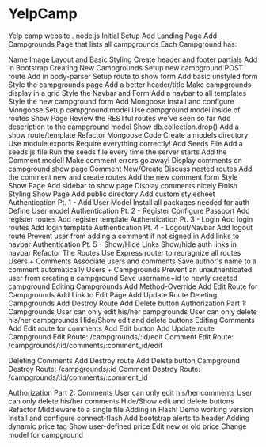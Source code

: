 # YelpCamp
Yelp camp website . node.js 
Initial Setup
Add Landing Page
Add Campgrounds Page that lists all campgrounds
Each Campground has:

Name
Image
Layout and Basic Styling
Create header and footer partials
Add in Bootstrap
Creating New Campgrounds
Setup new campground POST route
Add in body-parser
Setup route to show form
Add basic unstyled form
Style the campgrounds page
Add a better header/title
Make campgrounds display in a grid
Style the Navbar and Form
Add a navbar to all templates
Style the new campground form
Add Mongoose
Install and configure Mongoose
Setup campground model
Use campground model inside of routes
Show Page
Review the RESTful routes we've seen so far
Add description to the campground model
Show db.collection.drop()
Add a show route/template
Refactor Mongoose Code
Create a models directory
Use module.exports
Require everything correctly!
Add Seeds File
Add a seeds.js file
Run the seeds file every time the server starts
Add the Comment model!
Make comment errors go away!
Display comments on campground show page
Comment New/Create
Discuss nested routes
Add the comment new and create routes
Add the new comment form
Style Show Page
Add sidebar to show page
Display comments nicely
Finish Styling Show Page
Add public directory
Add custom stylesheet
Authentication Pt. 1 - Add User Model
Install all packages needed for auth
Define User model
Authentication Pt. 2 - Register
Configure Passport
Add register routes
Add register template
Authentication Pt. 3 - Login
Add login routes
Add login template
Authentication Pt. 4 - Logout/Navbar
Add logout route
Prevent user from adding a comment if not signed in
Add links to navbar
Authentication Pt. 5 - Show/Hide Links
Show/hide auth links in navbar
Refactor The Routes
Use Express router to reoragnize all routes
Users + Comments
Associate users and comments
Save author's name to a comment automatically
Users + Campgrounds
Prevent an unauthenticated user from creating a campground
Save username+id to newly created campground
Editing Campgrounds
Add Method-Override
Add Edit Route for Campgrounds
Add Link to Edit Page
Add Update Route
Deleting Campgrounds
Add Destroy Route
Add Delete button
Authorization Part 1: Campgrounds
User can only edit his/her campgrounds
User can only delete his/her campgrounds
Hide/Show edit and delete buttons
Editing Comments
Add Edit route for comments
Add Edit button
Add Update route
Campground Edit Route: /campgrounds/:id/edit Comment Edit Route: /campgrounds/:id/comments/:comment_id/edit

Deleting Comments
Add Destroy route
Add Delete button
Campground Destroy Route: /campgrounds/:id Comment Destroy Route: /campgrounds/:id/comments/:comment_id

Authorization Part 2: Comments
User can only edit his/her comments
User can only delete his/her comments
Hide/Show edit and delete buttons
Refactor Middleware to a single file
Adding in Flash!
Demo working version
Install and configure connect-flash
Add bootstrap alerts to header
Adding dynamic price tag
Show user-defined price
Edit new or old price
Change model for campground
